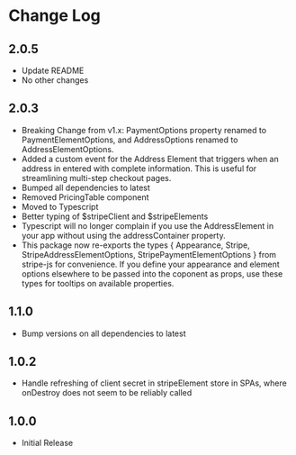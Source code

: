# Change Log

## 2.0.5

- Update README
- No other changes

## 2.0.3

- Breaking Change from v1.x: PaymentOptions property renamed to PaymentElementOptions, and AddressOptions renamed to AddressElementOptions.
- Added a custom event for the Address Element that triggers when an address in entered with complete information.  This is useful for streamlining multi-step checkout pages.
- Bumped all dependencies to latest
- Removed PricingTable component
- Moved to Typescript
- Better typing of $stripeClient and $stripeElements
- Typescript will no longer complain if you use the AddressElement in your app without using the addressContainer property.
- This package now re-exports the types { Appearance, Stripe, StripeAddressElementOptions, StripePaymentElementOptions } from stripe-js for convenience.  If you define your appearance and element options elsewhere to be passed into the coponent as props, use these types for tooltips on available properties.

## 1.1.0

- Bump versions on all dependencies to latest

## 1.0.2

- Handle refreshing of client secret in stripeElement store in SPAs, where onDestroy does not seem to be reliably called

## 1.0.0

- Initial Release
